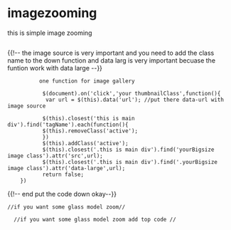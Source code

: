 # imagezooming
this is simple image zooming
<!DOCTYPE html>
<html lang="en">
<head>
    <meta charset="UTF-8">
    <meta http-equiv="X-UA-Compatible" content="IE=edge">
    <meta name="viewport" content="width=device-width, initial-scale=1.0">
    <title>Document</title>
</head>
<body>
    
  
  
  
  
   <div class="main-image-wapper">
     <img class=" imageView" src="image source data-large="/image source" alt="">
   </div>
  
   {{!-- the image source is very important and you need to add the class name to the down function  and data larg is very important becuase the funtion work with data large --}}
  
                                                                                
              one function for image gallery
                                                                                
               $(document).on('click','your thumbnailClass',function(){
                var url = $(this).data('url'); //put there data-url with image source
           
               $(this).closest('this is main div').find('tagName').each(function(){
               $(this).removeClass('active');
               })
               $(this).addClass('active');
               $(this).closest('.this is main div').find('yourBigsize image class').attr('src',url);
               $(this).closest('.this is main div').find('.yourBigsize image class').attr('data-large',url);
               return false;
        })
                                                                                
                                                                                
  {{!--  end  put the code down okay--}} 


                                                                                
                                                                                
  <script src="https://cdnjs.cloudflare.com/ajax/libs/jquery/3.4.0/jquery.min.js"></script>
<script src="/zoom/zoomsl.js"></script>                                                                       
                                                                                
                                                                                
                                                                                
    //if you want some glass model zoom//
  <style>
      .glass{
          border-radius: 100px;
          border: 5px solid #fff;
      }
  </style>
  
      //if you want some glass model zoom add top code //
 <script>
        $(document).ready(function () {
            $(".imageView").imagezoomsl({
   
   {{!-- (optional) this is for glass else you will get normal --}}
              //  innerzoommagnifier: true,
                classmagnifier: "glass",
                magnifiersize: [200, 200],
                disablewheel: false  //
   
     {{!-- this is for glass else you will get normal  end--}}
   
            });
        });
    </script>
  
</body>
</html>
